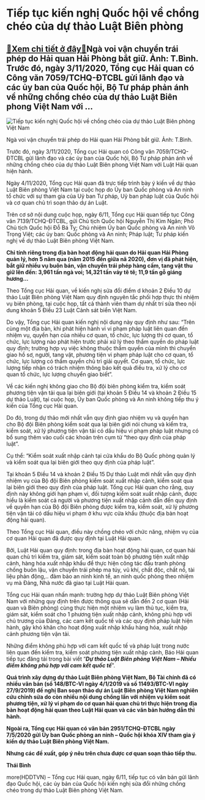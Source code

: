 Tiếp tục kiến nghị Quốc hội về chồng chéo của dự thảo Luật Biên phòng
=====================================================================

[:gift:Xem chi tiết ở đây:gift:](https://hddtvn.com/tiep-tuc-kien-nghi-quoc-hoi-ve-chong-cheo-cua-du-thao-luat-bien-phong/)Ngà voi vận chuyển trái phép do Hải quan Hải Phòng bắt giữ. Ảnh: T.Bình. Trước đó, ngày 3/11/2020, Tổng cục Hải quan có Công văn 7059/TCHQ-ĐTCBL gửi lãnh đạo và các ủy ban của Quốc hội, Bộ Tư pháp phản ánh về những chồng chéo của dự thảo Luật Biên phong Việt Nam với …
----------------------------------------------------------------------------------------------------------------------------------------------------------------------------------------------------------------------------------------------------------------------------





![Tiếp tục kiến nghị Quốc hội về chồng chéo của dự thảo Luật Biên phòng Việt Nam](https://hddtvn.com/wp-content/uploads/2021/01/4750_0958_20190125_114237.jpg "Tiếp tục kiến nghị Quốc hội về chồng chéo của dự thảo Luật Biên phòng Việt Nam")


Ngà voi vận chuyển trái phép do Hải quan Hải Phòng bắt giữ. Ảnh: T.Bình.



Trước đó, ngày 3/11/2020, Tổng cục Hải quan có Công văn 7059/TCHQ-ĐTCBL gửi lãnh đạo và các ủy ban của Quốc hội, Bộ Tư pháp phản ánh về những chồng chéo của dự thảo Luật Biên phong Việt Nam với Luật Hải quan hiện hành.


Ngày 4/11/2020, Tổng cục Hải quan đã trực tiếp trình bày ý kiến về dự thảo Luật Biên phòng Việt Nam tại cuộc họp do Ủy ban Quốc phòng và An ninh tổ chức với sự tham gia của Uỷ ban Tư pháp, Uỷ ban pháp luật của Quốc hội và cơ quan chủ trì soạn thảo dự án Luật.


Trên cơ sở nội dung cuộc họp, ngày 6/11, Tổng cục Hải quan tiếp tục Công văn 7139/TCHQ-ĐTCBL, gửi Chủ tịch Quốc hội Nguyễn Thị Kim Ngân; Phó Chủ tịch Quốc hội Đỗ Bá Tỵ; Chủ nhiệm Ủy ban Quốc phòng và An ninh Võ Trọng Việt; các ủy ban: Quốc phòng và An ninh; Pháp luật; Tư pháp kiến nghị về dự thảo Luật Biên phòng Việt Nam.





**Chỉ tính riêng trong địa bàn hoạt động hải quan do Hải quan Hải Phòng quản lý, hơn 5 năm qua (năm 2015 đến giữa nă 2020), đơn vị đã phát hiện, bắt giữ nhiều vụ buôn bán, vận chuyển trái phép hàng cấm, tang vật thu giữ lên đến: 3,961 tấn ngà voi; 14,321 tấn vảy tê tê; 11,9 tấn gỗ giáng hương…**



Theo Tổng cục Hải quan, về kiến nghị sửa đổi điểm d khoản 2 Điều 10 dự thảo Luật Biên phòng Việt Nam quy định nguyên tắc phối hợp thực thi nhiệm vụ biên phòng, tại cuộc họp, tất cả thành viên tham dự nhất trí sửa theo nội dung khoản 5 Điều 23 Luật Cảnh sát biển Việt Nam.


Do vậy, Tổng cục Hải quan kiến nghị nội dung này quy định như sau: “Trên cùng một địa bàn, khi phát hiện hành vi vi phạm pháp luật liên quan đến nhiệm vụ, quyền hạn của nhiều cơ quan, tổ chức, lực lượng thì cơ quan, tổ chức, lực lượng nào phát hiện trước phải xử lý theo thẩm quyền do pháp luật quy định; trường hợp vụ việc không thuộc thẩm quyền của mình thì chuyển giao hồ sơ, người, tang vật, phương tiện vi phạm pháp luật cho cơ quan, tổ chức, lực lượng có thẩm quyền chủ trì giải quyết. Cơ quan, tổ chức, lực lượng tiếp nhận có trách nhiệm thông báo kết quả điều tra, xử lý cho cơ quan tổ chức, lực lượng chuyển giao biết”.


Về các kiến nghị không giao cho Bộ đội biên phòng kiểm tra, kiểm soát phương tiện vận tải qua lại biên giới (tại khoản 5 Điều 14 và khoản 2 Điều 15 dự thảo Luật), tại cuộc họp, Ủy ban Quốc phòng và An ninh không tiếp thu ý kiến của Tổng cục Hải quan.


Do đó, trong dự thảo mới nhất vẫn quy định giao nhiệm vụ và quyền hạn cho Bộ đội Biên phòng kiểm soát qua lại biên giới nói chung và kiểm tra, kiểm soát, xử lý phương tiện vận tải có dấu hiệu vi phạm pháp luật nhưng có bổ sung thêm vào cuối các khoản trên cụm từ “theo quy định của pháp luật”.


Cụ thể: “Kiểm soát xuất nhập cảnh tại cửa khẩu do Bộ Quốc phòng quản lý và kiểm soát qua lại biên giới theo quy định của pháp luật”.


Tại khoản 5 Điều 14 và khoản 2 Điều 15 Dự thảo Luật mới nhất vẫn quy định nhiệm vụ của Bộ đội Biên phòng kiểm soát xuất nhập cảnh, kiểm soát qua lại biên giới theo quy định của pháp luật. Tổng cục Hải quan cho rằng, quy định này không giới hạn phạm vi, đối tượng kiểm soát xuất nhập cảnh, được hiểu là kiểm soát cả người và phương tiện xuất nhập cảnh dẫn đến quy định về quyền hạn của Bộ đội Biên phòng được kiểm tra, kiểm soát, xử lý phương tiện vận tải có dấu hiệu vi phạm ở khu vực cửa khẩu (thuộc địa bàn hoạt động hải quan).


Theo Tổng cục Hải quan, điều này chồng chéo với chức năng, nhiệm vụ của cơ quan Hải quan đã được quy định tại Luật Hải quan.


Bởi, Luật Hải quan quy định: trong địa bàn hoạt động hải quan, cơ quan hải quan chủ trì kiểm tra, giám sát, kiểm soát toàn bộ phương tiện xuất nhập cảnh, hàng hóa xuất nhập khẩu để thực hiện công tác đấu tranh phòng chống buôn lậu, vận chuyển trái phép ma túy, vũ khí, chất độc, chất nổ, tài liệu phản động,.. đảm bảo an ninh kinh tế, an ninh quốc phòng theo nhiệm vụ mà Đảng, Nhà nước đã giao tại Luật Hải quan.


Tổng cục Hải quan nhấn mạnh: trường hợp dự thảo Luật Biên phòng Việt Nam với những quy định trên được thông qua sẽ dẫn đến 2 cơ quan (Hải quan và Biên phòng) cùng thực hiện một nhiệm vụ làm thủ tục, kiểm tra, giám sát, kiểm soát cho 1 phương tiện xuất nhập cảnh, không phù hợp với chủ trương của Đảng, các cam kết quốc tế và các quy định pháp luật hiện hành, gây khó khăn cho hoạt động xuất nhập khẩu hàng hóa, xuất nhập cảnh phương tiện vận tải.


Những điểm không phù hợp với cam kết quốc tế và pháp luật trong nước liên quan đến kiểm tra, kiểm soát phương tiện xuất nhập cảnh, Báo Hải quan tiếp tục đăng tải trong bài viết “***Dự thảo Luật Biên phòng Việt Nam – Nhiều điểm không phù hợp với cam kết quốc tế***”.






**Quá trình xây dựng dự thảo Luật Biên phòng Việt Nam, Bộ Tài chính đã có nhiều văn bản (số 148/BTC-VI ngày 4/1/2019 và số 11493/BTC-VI ngày 27/9/2019) đề nghị Ban soạn thảo dự án Luật Biên phòng Việt Nam nghiên cứu chỉnh sửa do còn nhiều nội dung chồng lấn với nhiệm vụ kiểm soát phương tiện, xử lý vi phạm do cơ quan hải quan chủ trì thực hiện trong địa bàn hoạt động hải quan theo Luật Hải quan và các văn bản hướng dẫn thi hành.**


**Ngoài ra, Tổng cục Hải quan có văn bản 2951/TCHQ-ĐTCBL ngày 7/5/2020 gửi Ủy ban Quốc phòng an ninh – Quốc hội khóa XIV tham gia ý kiến dự thảo Luật Biên phòng Việt Nam.**


**Nhưng các đề xuất, góp ý nêu trên chưa được cơ quan soạn thảo tiếp thu.**







**Thái Bình**



more(HDDTVN) – Tổng cục Hải quan, ngày 6/11, tiếp tục có văn bản gửi lãnh đạo Quốc hội, các ủy bản của Quốc hội kiến nghị sửa đổi những chồng chéo trong dự thảo Luật Biên phòng Việt Nam.

